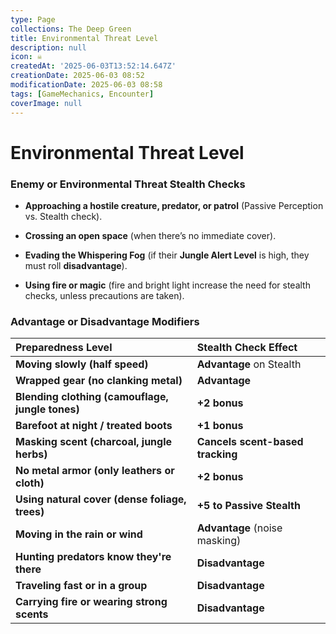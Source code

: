 ```yaml
---
type: Page
collections: The Deep Green
title: Environmental Threat Level
description: null
icon: ☠️
createdAt: '2025-06-03T13:52:14.647Z'
creationDate: 2025-06-03 08:52
modificationDate: 2025-06-03 08:58
tags: [GameMechanics, Encounter]
coverImage: null
---
```


# Environmental Threat Level

### **Enemy or Environmental Threat Stealth Checks**

- **Approaching a hostile creature, predator, or patrol** (Passive Perception vs. Stealth check).

- **Crossing an open space** (when there’s no immediate cover).

- **Evading the Whispering Fog** (if their **Jungle Alert Level** is high, they must roll **disadvantage**).

- **Using fire or magic** (fire and bright light increase the need for stealth checks, unless precautions are taken).

### **Advantage or Disadvantage Modifiers**

| **Preparedness Level**                           | **Stealth Check Effect**         |
| :----------------------------------------------- | :------------------------------- |
| **Moving slowly (half speed)**                   | **Advantage** on Stealth         |
| **Wrapped gear (no clanking metal)**             | **Advantage**                    |
| **Blending clothing (camouflage, jungle tones)** | **+2 bonus**                     |
| **Barefoot at night / treated boots**            | **+1 bonus**                     |
| **Masking scent (charcoal, jungle herbs)**       | **Cancels scent-based tracking** |
| **No metal armor (only leathers or cloth)**      | **+2 bonus**                     |
| **Using natural cover (dense foliage, trees)**   | **+5 to Passive Stealth**        |
| **Moving in the rain or wind**                   | **Advantage** (noise masking)    |
| **Hunting predators know they're there**         | **Disadvantage**                 |
| **Traveling fast or in a group**                 | **Disadvantage**                 |
| **Carrying fire or wearing strong scents**       | **Disadvantage**                 |
